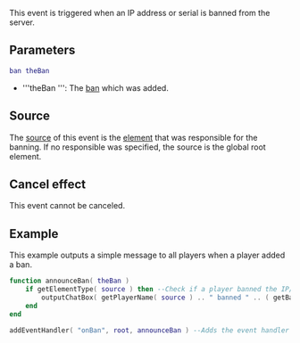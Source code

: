 This event is triggered when an IP address or serial is banned from the server.

Parameters
----------

``` lua
ban theBan
```

-   '''theBan ''': The [ban](/docs/ban.md "wikilink") which was added.

Source
------

The [source](/docs/event_system#event_source.md "wikilink") of this event is the [element](/docs/element.md "wikilink") that was responsible for the banning. If no responsible was specified, the source is the global root element.

Cancel effect
-------------

This event cannot be canceled.

Example
-------

This example outputs a simple message to all players when a player added a ban.

``` lua
function announceBan( theBan )
    if getElementType( source ) then --Check if a player banned the IP/Serial
        outputChatBox( getPlayerName( source ) .. " banned " .. ( getBanSerial(theBan) or getBanIP(theBan) ) ) --Output to the chatbox saying the player has banned the IP/Serial
    end
end

addEventHandler( "onBan", root, announceBan ) --Adds the event handler for 'onBan' and must be bound to root
```

